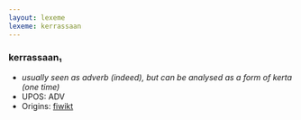 ```yaml
---
layout: lexeme
lexeme: kerrassaan
---
```


###  kerrassaan₁

* _usually seen as adverb (indeed), but can be analysed as a form of *kerta* (one time)_
* UPOS:  ADV
* Origins: [fiwikt](https://fi.wiktionary.org/wiki/kerrassaan) 

